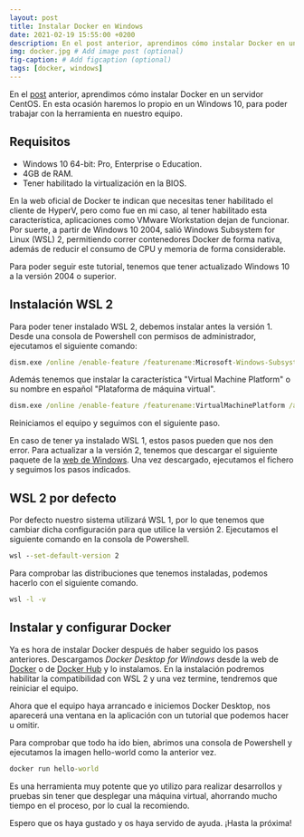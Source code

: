 ```yaml
---
layout: post
title: Instalar Docker en Windows
date: 2021-02-19 15:55:00 +0200
description: En el post anterior, aprendimos cómo instalar Docker en un servidor CentOS. En esta ocasión haremos lo propio en un Windows 10, para poder trabajar con la herramienta en nuestro equipo. # Add post description (optional)
img: docker.jpg # Add image post (optional)
fig-caption: # Add figcaption (optional)
tags: [docker, windows]
---
```


En el [post][linuxdocker] anterior, aprendimos cómo instalar Docker en un servidor CentOS. En esta ocasión haremos lo propio en un Windows 10, para poder trabajar con la herramienta en nuestro equipo.

## Requisitos

* Windows 10 64-bit: Pro, Enterprise o Education.
* 4GB de RAM.
* Tener habilitado la virtualización en la BIOS.

En la web oficial de Docker te indican que necesitas tener habilitado el cliente de HyperV, pero como fue en mi caso, al tener habilitado esta característica, aplicaciones como VMware Workstation dejan de funcionar. Por suerte, a partir de Windows 10 2004, salió Windows Subsystem for Linux (WSL) 2, permitiendo correr contenedores Docker de forma nativa, además de reducir el consumo de CPU y memoria de forma considerable.

Para poder seguir este tutorial, tenemos que tener actualizado Windows 10 a la versión 2004 o superior.

## Instalación WSL 2

Para poder tener instalado WSL 2, debemos instalar antes la versión 1. Desde una consola de Powershell con permisos de administrador, ejecutamos el siguiente comando:

```cmd
dism.exe /online /enable-feature /featurename:Microsoft-Windows-Subsystem-Linux /all /norestart
```

Además tenemos que instalar la característica "Virtual Machine Platform" o su nombre en español "Plataforma de máquina virtual".

```cmd
dism.exe /online /enable-feature /featurename:VirtualMachinePlatform /all /norestart
```

Reiniciamos el equipo y seguimos con el siguiente paso.

En caso de tener ya instalado WSL 1, estos pasos pueden que nos den error. Para actualizar a la versión 2, tenemos que descargar el siguiente paquete de la [web de Windows][wsl2]. Una vez descargado, ejecutamos el fichero y seguimos los pasos indicados.

## WSL 2 por defecto

Por defecto nuestro sistema utilizará WSL 1, por lo que tenemos que cambiar dicha configuración para que utilice la versión 2. Ejecutamos el siguiente comando en la consola de Powershell.

```cmd
wsl --set-default-version 2
```

Para comprobar las distribuciones que tenemos instaladas, podemos hacerlo con el siguiente comando.

```cmd
wsl -l -v
```

## Instalar y configurar Docker

Ya es hora de instalar Docker después de haber seguido los pasos anteriores. Descargamos *Docker Desktop for Windows* desde la web de [Docker][dockerweb] o de [Docker Hub][dockerhub] y lo instalamos. En la instalación podremos habilitar la compatibilidad con WSL 2 y una vez termine, tendremos que reiniciar el equipo.

Ahora que el equipo haya arrancado e iniciemos Docker Desktop, nos aparecerá una ventana en la aplicación con un tutorial que podemos hacer u omitir.

Para comprobar que todo ha ido bien, abrimos una consola de Powershell y ejecutamos la imagen hello-world como la anterior vez.

```cmd
docker run hello-world
```

Es una herramienta muy potente que yo utilizo para realizar desarrollos y pruebas sin tener que desplegar una máquina virtual, ahorrando mucho tiempo en el proceso, por lo cual la recomiendo.

Espero que os haya gustado y os haya servido de ayuda. ¡Hasta la próxima!

[linuxdocker]: https://www.samurantech.com/instalar-docker-linux/
[wsl2]: https://docs.microsoft.com/es-es/windows/wsl/install-win10#step-4---download-the-linux-kernel-update-package
[dockerweb]: https://www.docker.com/products/docker-desktop
[dockerhub]: https://hub.docker.com/editions/community/docker-ce-desktop-windows